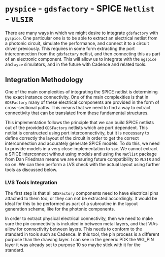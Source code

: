 # `pyspice` - `gdsfactory` - SPICE `Netlist` - `VLSIR`

There are many ways in which we might desire to integrate `gdsfactory` with `pyspice`. One particular one is to be able to extract an electrical netlist from a photonic circuit, simulate the performance, and connect it to a circuit driver previously. This requires in some form extracting the port interconnection from the `gdsfactory` netlist, and then connecting this as part of an electronic component. This will allow us to integrate with the `ngspice` and `xyce` simulators, and in the future with Cadence and related tools.

## Integration Methodology

One of the main complexities of integrating the SPICE netlist is determining the exact instance connectivity. One of the main complexities is that in `GDSFactory` many of these electrical components are provided in the form of cross-sectional paths. This means that we need to find a way to extract connectivity that can be translated from these fundamental structures.

This implementation follows the principle that we can build SPICE netlists out of the provided `GDSFactory` netlists which are port dependent. This netlist is constructed using port interconnectivity, but it is necessary to define correctly the layout of the circuit in order to get the correct interconnection and accurately generate SPICE models. To do this, we need to provide models in a very close implementation to `sax`. We cannot extract a SPICE interconnect without using models and using the `Netlist` package from Dan Friedman means we are ensuring future compatibility to `VLSIR` and so on. We can then perform a LVS check with the actual layout using further tools as discussed below.


### LVS Tools Integration

The first step is that all `GDSFactory` components need to have electrical pins attached to them too, or they can not be extracted accordingly. It would be ideal for this to be performed as part of a subroutine in the layout generation scheme, like for the photonic components.

In order to extract physical electrical connectivity, then we need to make sure the pin connectivity is included in between metal layers, and that VIAs allow for connectivity between layers. This needs to conform to the standard in tools such as Cadence. In this tool, the pin process is a different purpose than the drawing layer. I can see in the generic PDK the WG_PIN layer it was already set to purpose 10 so maybe stick with it for the standard.
